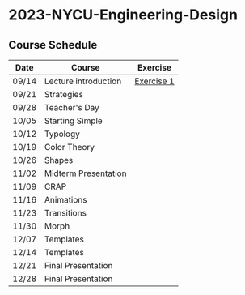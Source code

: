 # 2023-NYCU-Engineering-Design

## Course Schedule

| Date  | Course                 | Exercise                  |
|-------|------------------------|---------------------------|
| 09/14 | Lecture introduction   |[Exercise 1](./Exercise-0914/README.md)|
| 09/21 | Strategies             |                           |
| 09/28 | Teacher's Day          |                           |
| 10/05 | Starting Simple        |                           |
| 10/12 | Typology               |                           |
| 10/19 | Color Theory           |                           |
| 10/26 | Shapes                 |                           |
| 11/02 | Midterm Presentation   |                           |
| 11/09 | CRAP                   |                           |
| 11/16 | Animations             |                           |
| 11/23 | Transitions            |                           |
| 11/30 | Morph                  |                           |
| 12/07 | Templates              |                           |
| 12/14 | Templates              |                           |
| 12/21 | Final Presentation     |                           |
| 12/28 | Final Presentation     |                           |
